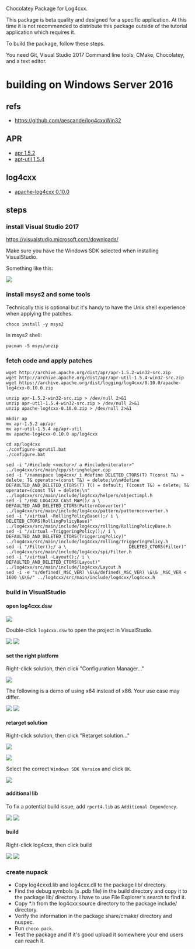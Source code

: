 Chocolatey Package for Log4cxx.

This package is beta quality and designed for a specific application.
At this time it is not recommended to distribute this package outside of the
tutorial application which requires it.

To build the package, follow these steps.

You need Git, Visual Studio 2017 Command line tools, CMake, Chocolatey, and a text editor.

# building on Windows Server 2016

## refs

* https://github.com/aescande/log4cxxWin32

## APR

* [apr 1.5.2](http://archive.apache.org/dist/apr/apr-1.5.2-win32-src.zip)
* [apt-util 1.5.4](http://archive.apache.org/dist/apr/apr-util-1.5.4-win32-src.zip)

## log4cxx

* [apache-log4cxx 0.10.0](https://archive.apache.org/dist/logging/log4cxx/0.10.0/apache-log4cxx-0.10.0.zip)

## steps

### install Visual Studio 2017

https://visualstudio.microsoft.com/downloads/

Make sure you have the Windows SDK selected when installing VisualStudio.

Something like this:

![](../../image/00-VisualStudio.png)

### install msys2 and some tools

Technically this is optional but it's handy to have the Unix shell experience when applying the patches.

    choco install -y msys2

In msys2 shell:

    pacman -S msys/unzip

### fetch code and apply patches

    wget http://archive.apache.org/dist/apr/apr-1.5.2-win32-src.zip
    wget http://archive.apache.org/dist/apr/apr-util-1.5.4-win32-src.zip
    wget https://archive.apache.org/dist/logging/log4cxx/0.10.0/apache-log4cxx-0.10.0.zip

    unzip apr-1.5.2-win32-src.zip > /dev/null 2>&1
    unzip apr-util-1.5.4-win32-src.zip > /dev/null 2>&1
    unzip apache-log4cxx-0.10.0.zip > /dev/null 2>&1

    mkdir ap
    mv apr-1.5.2 ap/apr
    mv apr-util-1.5.4 ap/apr-util
    mv apache-log4cxx-0.10.0 ap/log4cxx

    cd ap/log4cxx
    ./configure-aprutil.bat
    ./configure.bat

    sed -i "/#include <vector>/ a #include<iterator>" ../log4cxx/src/main/cpp/stringhelper.cpp
    sed -i "/namespace log4cxx/ i #define DELETED_CTORS(T) T(const T&) = delete; T& operator=(const T&) = delete;\n\n#define DEFAULTED_AND_DELETED_CTORS(T) T() = default; T(const T&) = delete; T& operator=(const T&) = delete;\n" ../log4cxx/src/main/include/log4cxx/helpers/objectimpl.h
    sed -i "/END_LOG4CXX_CAST_MAP()/ a \  DEFAULTED_AND_DELETED_CTORS(PatternConverter)" ../log4cxx/src/main/include/log4cxx/pattern/patternconverter.h
    sed -i "/virtual ~RollingPolicyBase();/ i \          DELETED_CTORS(RollingPolicyBase)" ../log4cxx/src/main/include/log4cxx/rolling/RollingPolicyBase.h
    sed -i "/virtual ~TriggeringPolicy();/ i \             DEFAULTED_AND_DELETED_CTORS(TriggeringPolicy)" ../log4cxx/src/main/include/log4cxx/rolling/TriggeringPolicy.h
    sed -i "/Filter();/ a \                        DELETED_CTORS(Filter)" ../log4cxx/src/main/include/log4cxx/spi/Filter.h
    sed -i "/virtual ~Layout();/ i \                DEFAULTED_AND_DELETED_CTORS(Layout)" ../log4cxx/src/main/include/log4cxx/Layout.h
    sed -i -e "s/defined(_MSC_VER) \&\&/defined(_MSC_VER) \&\& _MSC_VER < 1600 \&\&/" ../log4cxx/src/main/include/log4cxx/log4cxx.h

### build in VisualStudio

#### open log4cxx.dsw

![](../../image/01-log4cxx.png)

Double-click `log4cxx.dsw` to open the project in VisualStudio.

![](../../image/02-oneway_upgrade.png)
![](../../image/04-VSready.png)


#### set the right platform

Right-click solution, then click "Configuration Manager..."

![](../../image/05-ConfigurationManager.png)

The following is a demo of using x64 instead of x86. Your use case may differ.

![](../../image/07-ConfigurationManager1.png)
![](../../image/13-ConfigurationManager7.png)

#### retarget solution

Right-click solution, then click "Retarget solution..."

![](../../image/15-RetargetSolution.png)

![](../../image/16-RetargetProjects.png)

Select the correct `Windows SDK Version` and click `OK`.

![](../../image/17-RetargetProjects_DONE.png)

#### additional lib

To fix a potential build issue, add `rpcrt4.lib` as `Additional Dependency`.

![](../../image/18-log4cxx_Properties.png)
![](../../image/20-AdditionalDeps_rpcrt4.lib.png)

#### build

Right-click log4cxx, then click build

![](../../image/22-log4cxx_Build.png)
![](../../image/28-log4cxx_Build_DONE.png)

### create nupack

- Copy log4cxxd.lib and log4cxx.dll to the package lib/ directory.
- Find the debug symbols (a .pdb file) in the build directory and copy it to the package lib/ directory. I have to use File Explorer's search to find it.
- Copy *.h from the log4cxx source directory to the package include/ directory.
- Verify the information in the package share/cmake/ directory and nuspec.
- Run `choco pack`.
- Test the package and if it's good upload it somewhere your end users can reach it.
